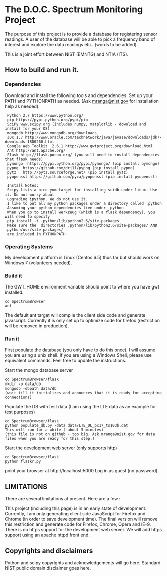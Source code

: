 <h1> The D.O.C. Spectrum Monitoring Project </h1>

The purpose of this project is to provide a database for registering sensor readings. A user of the database will be able to pick a frequency
band of interest and explore the data readings etc...(words to be added).

This is a joint effort between NIST (EMNTG) and NTIA (ITS).

<h2> How to build and run it. </h2>

<h3> Dependencies </h3>

Download and install the following tools and dependencies. Set up your PATH and PYTHONPATH as needed. 
(Ask mranga@nist.gov for installation help as needed):

     Python 2.7 https://www.python.org/
     pip https://pypi.python.org/pypi/pip
     SciPy www.scipy.org (includes numpy, matplotlib - download and install for your OS)
     mongodb http://www.mongodb.org/downloads
     JDK 1.7 http://www.oracle.com/technetwork/java/javase/downloads/jdk7-downloads-1880260.html
     Google Web Toolkit  2.6.1 http://www.gwtproject.org/download.html
     Ant http://ant.apache.org/
     Flask http://flask.pocoo.org/ (you will need to install dependencies that flask needs)
     pymongo  https://pypi.python.org/pypi/pymongo/ (pip install pymongo)
     pypng  https://github.com/drj11/pypng (pip install pypng)
     pytz   http://pytz.sourceforge.net/ (pip install pytz)
     pyopenssl https://github.com/pyca/pyopenssl (pip install pyopenssl)

     Install Notes:
     Scipy lists a nice yum target for installing scidb under linux. Use it. Do not worry about 
     upgrading ipython. We do not use it.
     I like to put all my python packages under a directory called .python
     Assuming your python dependencies live under .python
     When you go to install werkzeug (which is a flask dependency), you will need to specify
     pip install -t .python/lib/python2.6/site-packages
     Make sure the  directories .python/lib/python2.6/site-packages/ AND .python/usr/site-packages/
     are included in PYTHONPATH

<h3> Operating Systems </h3>

My development platform is  Linux (Centos 6.5) thus far but should work on Windows 7 (volunteers needed).

<h3> Build it </h3>

The GWT_HOME environment variable should point to where you have gwt installed.

    cd SpectrumBrowser
    ant

The default ant target will compile the client side code and generate javascript. Currently it is only 
set up to optimize code for firefox (restriction will be removed in production).

<h3> Run it </h3>

First populate the database (you only have to do this once). 
I will assume you are using a unix shell. If you are using a Windows Shell, please use equivalent commands.
Feel free to update the instructions.

Start the mongo database server

    cd SpectrumBrowser/flask
    mkdir -p data/db
    mongodb -dbpath data/db
    (wait till it initializes and announces that it is ready for accepting connections)

Populate the DB with test data (I am using the LTE data as an example for test purposes)

    cd SpectrumBrowser/flask
    python populate_db.py -data data/LTE_UL_bc17_ts103b.dat
    This will run for a while ( about 5 minutes)
    (this file is not on github - too big. Ask mranga@nist.gov for data files when you are ready for this step.)

Start the development web server (only supports http)

    cd SpectrumBrowser/flask
    python flaskr.py

point your browser at http://localhost:5000
Log in as guest (no password).


<h2> LIMITATIONS </h2>

There are several limitations at present. Here are a few :

This project (including this page) is in an early state of development.
Currently, I am only generating client side JavaScript for Firefox and Chrome (in order to save development time).
The final version will remove this restriction and generate code for Firefox, Chrome, Opera and IE-9. 
There is no https support for the development web server. We will add https support using an apache httpd front end.

<h2>Copyrights and disclaimers </h2>
Python and scipy copyrights and acknowledgements will go here.
Standard NIST public domain disclaimer goes here.
